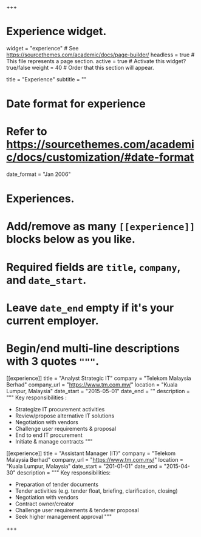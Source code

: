 +++
# Experience widget.
widget = "experience"  # See https://sourcethemes.com/academic/docs/page-builder/
headless = true  # This file represents a page section.
active = true  # Activate this widget? true/false
weight = 40  # Order that this section will appear.

title = "Experience"
subtitle = ""

# Date format for experience
#   Refer to https://sourcethemes.com/academic/docs/customization/#date-format
date_format = "Jan 2006"

# Experiences.
#   Add/remove as many `[[experience]]` blocks below as you like.
#   Required fields are `title`, `company`, and `date_start`.
#   Leave `date_end` empty if it's your current employer.
#   Begin/end multi-line descriptions with 3 quotes `"""`.
[[experience]]
  title = "Analyst Strategic IT"
  company = "Telekom Malaysia Berhad"
  company_url = "https://www.tm.com.my/"
  location = "Kuala Lumpur, Malaysia"
  date_start = "2015-05-01"
  date_end = ""
  description = """
  Key responsibilities :

  *	Strategize IT procurement activities
  *	Review/propose alternative IT solutions
  *	Negotiation with vendors
  *	Challenge user requirements & proposal
  *	End to end IT procurement
  *	Initiate & manage contracts
  """

[[experience]]
  title = "Assistant Manager (IT)"
  company = "Telekom Malaysia Berhad"
  company_url = "https://www.tm.com.my/"
  location = "Kuala Lumpur, Malaysia"
  date_start = "201-01-01"
  date_end = "2015-04-30"
  description = """
  Key responsibilities:

  *	Preparation of tender documents
  *	Tender activities (e.g. tender float, briefing, clarification, closing)
  *	Negotiation with vendors
  *	Contract owner/creator
  *	Challenge user requirements & tenderer proposal
  *	Seek higher management approval 
  """

+++
